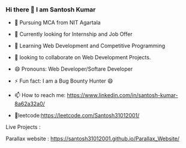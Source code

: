 ### Hi there 👋 I am Santosh Kumar 

- :book: Pursuing MCA from NIT Agartala
- 🤔  Currently looking for Internship and Job Offer 
- 🌱  Learning Web Development and Competitive Programming
- 👯  looking to collaborate on Web Development Projects.
- 😄  Pronouns: Web Developer/Softare Developer
- ⚡  Fun fact: I am a Bug Bounty Hunter 😄

- 📫 How to reach me: https://www.linkedin.com/in/santosh-kumar-8a62a32a0/
- :link:leetcode:https://leetcode.com/Santosh31012001/


Live Projects : 


Parallax website : https://santosh31012001.github.io/Parallax_Website/
